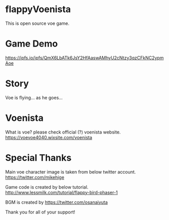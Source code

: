 # flappyVoenista
This is open source voe game.

# Game Demo
https://ipfs.io/ipfs/QmX6LbATk6JsY2HfAaswAMhyU2cNtzy3qzCFkNC2ypmAoe

# Story
Voe is flying... as he goes...

# Voenista
What is voe? please check official (?) voenista website.
https://voevoe4040.wixsite.com/voenista


# Special Thanks
Main voe character image is taken from below twitter account.
https://twitter.com/mikehige

Game code is created by below tutorial.
http://www.lessmilk.com/tutorial/flappy-bird-phaser-1

BGM is created by
https://twitter.com/osanaiyuta

Thank you for all of your support!

